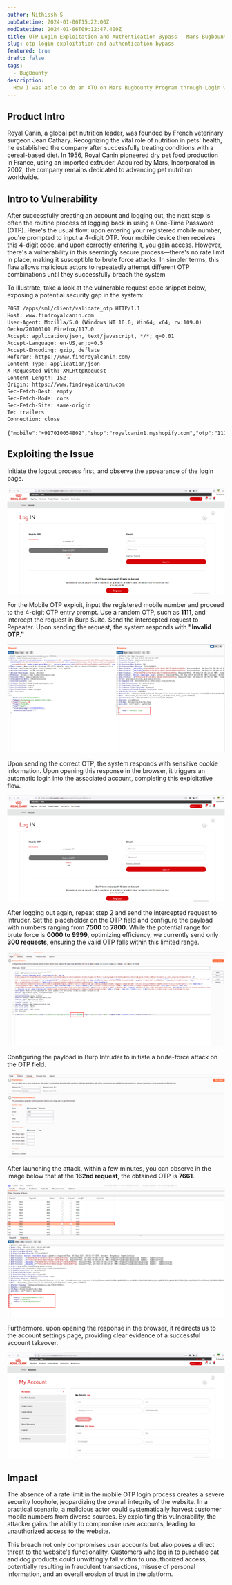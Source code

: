 ```yaml
---
author: Nithissh S
pubDatetime: 2024-01-06T15:22:00Z
modDatetime: 2024-01-06T09:12:47.400Z
title: OTP Login Exploitation and Authentication Bypass - Mars Bugbounty Program
slug: otp-login-exploitation-and-authentication-bypass
featured: true
draft: false
tags:
  - BugBounty
description:
  How I was able to do an ATO on Mars Bugbounty Program through Login with OTP functionality
---
```


## Product Intro

Royal Canin, a global pet nutrition leader, was founded by French veterinary surgeon Jean Cathary. Recognizing the vital role of nutrition in pets' health, he established the company after successfully treating conditions with a cereal-based diet. In 1956, Royal Canin pioneered dry pet food production in France, using an imported extruder. Acquired by Mars, Incorporated in 2002, the company remains dedicated to advancing pet nutrition worldwide.

## Intro to Vulnerability

After successfully creating an account and logging out, the next step is often the routine process of logging back in using a One-Time Password (OTP). Here's the usual flow: upon entering your registered mobile number, you're prompted to input a 4-digit OTP. Your mobile device then receives this 4-digit code, and upon correctly entering it, you gain access. However, there's a vulnerability in this seemingly secure process—there's no rate limit in place, making it susceptible to brute force attacks. In simpler terms, this flaw allows malicious actors to repeatedly attempt different OTP combinations until they successfully breach the system

To illustrate, take a look at the vulnerable request code snippet below, exposing a potential security gap in the system:

```http
POST /apps/sml/client/validate_otp HTTP/1.1
Host: www.findroyalcanin.com
User-Agent: Mozilla/5.0 (Windows NT 10.0; Win64; x64; rv:109.0) Gecko/20100101 Firefox/117.0
Accept: application/json, text/javascript, */*; q=0.01
Accept-Language: en-US,en;q=0.5
Accept-Encoding: gzip, deflate
Referer: https://www.findroyalcanin.com/
Content-Type: application/json
X-Requested-With: XMLHttpRequest
Content-Length: 152
Origin: https://www.findroyalcanin.com
Sec-Fetch-Dest: empty
Sec-Fetch-Mode: cors
Sec-Fetch-Site: same-origin
Te: trailers
Connection: close

{"mobile":"+917010054802","shop":"royalcanin1.myshopify.com","otp":"1111","type":"LOGIN","exp":"new","reqtimestamp":1693901711832,"sessionInfoToken":""}
```

## Exploiting the Issue

Initiate the logout process first, and observe the appearance of the login page.

![](../../assets/images/otp-1.png)

For the Mobile OTP exploit, input the registered mobile number and proceed to the 4-digit OTP entry prompt. Use a random OTP, such as **1111**, and intercept the request in Burp Suite. Send the intercepted request to Repeater. Upon sending the request, the system responds with **"Invalid OTP."**

![](../../assets/images/otp-2.png)

Upon sending the correct OTP, the system responds with sensitive cookie information. Upon opening this response in the browser, it triggers an automatic login into the associated account, completing this exploitative flow.

![](../../assets/images/otp-3.png)

After logging out again, repeat step 2 and send the intercepted request to Intruder. Set the placeholder on the OTP field and configure the payload with numbers ranging from **7500 to 7800**. While the potential range for brute force is **0000 to 9999**, optimizing efficiency, we currently send only **300 requests**, ensuring the valid OTP falls within this limited range.

![](../../assets/images/otp-4.png)

Configuring the payload in Burp Intruder to initiate a brute-force attack on the OTP field.

![](../../assets/images/otp-5.png)

After launching the attack, within a few minutes, you can observe in the image below that at the **162nd request**, the obtained OTP is **7661**.

![](../../assets/images/otp-6.png)

Furthermore, upon opening the response in the browser, it redirects us to the account settings page, providing clear evidence of a successful account takeover.

![](../../assets/images/otp-7.png)

## Impact

The absence of a rate limit in the mobile OTP login process creates a severe security loophole, jeopardizing the overall integrity of the website. In a practical scenario, a malicious actor could systematically harvest customer mobile numbers from diverse sources. By exploiting this vulnerability, the attacker gains the ability to compromise user accounts, leading to unauthorized access to the website.

This breach not only compromises user accounts but also poses a direct threat to the website's functionality. Customers who log in to purchase cat and dog products could unwittingly fall victim to unauthorized access, potentially resulting in fraudulent transactions, misuse of personal information, and an overall erosion of trust in the platform.